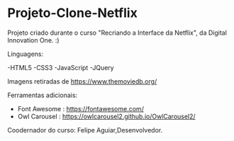 # Projeto-Clone-Netflix
Projeto criado durante o curso "Recriando a Interface da Netflix", da Digital Innovation One. :)



Linguagens:

-HTML5
-CSS3
-JavaScript
-JQuery

Imagens retiradas de https://www.themoviedb.org/

Ferramentas adicionais:

- Font Awesome : https://fontawesome.com/
- Owl Carousel : https://owlcarousel2.github.io/OwlCarousel2/

Coodernador do curso: Felipe Aguiar,Desenvolvedor.

